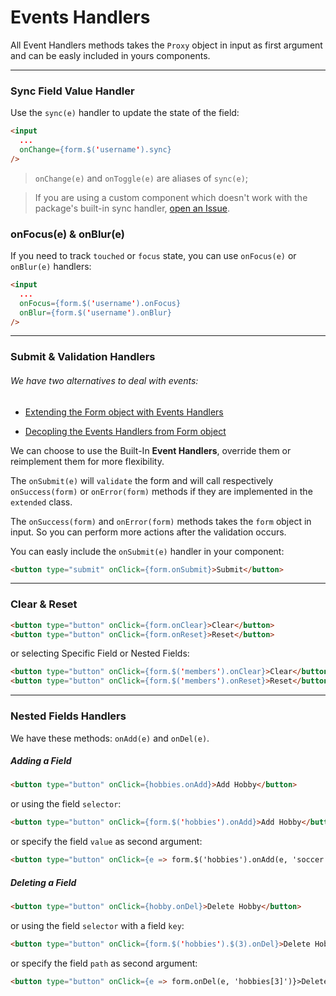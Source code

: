 # Events Handlers

All Event Handlers methods takes the `Proxy` object in input as first argument and can be easly included in yours components.

---

### Sync Field Value Handler

Use the `sync(e)` handler to update the state of the field:

```html
<input
  ...
  onChange={form.$('username').sync}
/>
```

> `onChange(e)` and `onToggle(e)` are aliases of `sync(e)`;

> If you are using a custom component which doesn't work with the package's built-in sync handler, [open an Issue](https://github.com/foxhound87/mobx-react-form/issues).

### onFocus(e) & onBlur(e)

If you need to track `touched` or `focus` state, you can use `onFocus(e)` or `onBlur(e)` handlers:

```html
<input
  ...
  onFocus={form.$('username').onFocus}
  onBlur={form.$('username').onBlur}
/>
```

---

### Submit & Validation Handlers

###### We have two alternatives to deal with events:

- [Extending the Form object with Events Handlers](extending-form.md)

- [Decopling the Events Handlers from Form object](decoupling-handlers.md)

We can choose to use the Built-In **Event Handlers**, override them or reimplement them for more flexibility.

The `onSubmit(e)` will `validate` the form and will call respectively `onSuccess(form)` or `onError(form)` methods if they are implemented in the `extended` class.


The `onSuccess(form)` and `onError(form)` methods takes the `form` object in input. So you can perform more actions after the validation occurs.

You can easly include the `onSubmit(e)` handler in your component:

```html
<button type="submit" onClick={form.onSubmit}>Submit</button>
```

---

### Clear & Reset

```html
<button type="button" onClick={form.onClear}>Clear</button>
<button type="button" onClick={form.onReset}>Reset</button>
```

or selecting Specific Field or Nested Fields:


```html
<button type="button" onClick={form.$('members').onClear}>Clear</button>
<button type="button" onClick={form.$('members').onReset}>Reset</button>
```

---

### Nested Fields Handlers

We have these methods: `onAdd(e)` and `onDel(e)`.

##### Adding a Field

```html
<button type="button" onClick={hobbies.onAdd}>Add Hobby</button>
```

or using the field `selector`:

```html
<button type="button" onClick={form.$('hobbies').onAdd}>Add Hobby</button>
```

or specify the field `value` as second argument:

```html
<button type="button" onClick={e => form.$('hobbies').onAdd(e, 'soccer')}>Add Hobby</button>
```

##### Deleting a Field

```html
<button type="button" onClick={hobby.onDel}>Delete Hobby</button>
```

or using the field `selector` with a field `key`:

```html
<button type="button" onClick={form.$('hobbies').$(3).onDel}>Delete Hobby</button>
```

or specify the field `path` as second argument:

```html
<button type="button" onClick={e => form.onDel(e, 'hobbies[3]')}>Delete Hobby</button>
```

